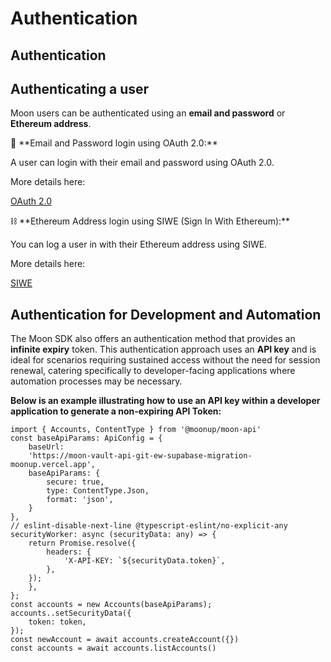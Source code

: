 # Authentication

## Authentication

## Authenticating a user

Moon users can be authenticated using an **email and password** or **Ethereum address**.

📧 \*\*Email and Password login using OAuth 2.0:\*\*

A user can login with their email and password using OAuth 2.0.

More details here:

[OAuth 2.0](oauth-2-0-bb827a25ff8f4952abd36548961d97be.md)

⛓️ \*\*Ethereum Address login using SIWE (Sign In With Ethereum):\*\*

You can log a user in with their Ethereum address using SIWE.

More details here:

[SIWE](siwe-d911f742cd684feca1f334c41c785602.md)

## **Authentication for Development and Automation**

The Moon SDK also offers an authentication method that provides an **infinite expiry** token. This authentication approach uses an **API key** and is ideal for scenarios requiring sustained access without the need for session renewal, catering specifically to developer-facing applications where automation processes may be necessary.

**Below is an example illustrating how to use an API key within a developer application to generate a non-expiring API Token:**

```tsx
import { Accounts, ContentType } from '@moonup/moon-api'
const baseApiParams: ApiConfig = {
    baseUrl:
    'https://moon-vault-api-git-ew-supabase-migration-moonup.vercel.app',
    baseApiParams: {
        secure: true,
        type: ContentType.Json,
        format: 'json',
    }
},
// eslint-disable-next-line @typescript-eslint/no-explicit-any
securityWorker: async (securityData: any) => {
    return Promise.resolve({
        headers: {
            'X-API-KEY: `${securityData.token}`,
        },
    });
    },
};
const accounts = new Accounts(baseApiParams);
accounts..setSecurityData({
    token: token,
});
const newAccount = await accounts.createAccount({})
const accounts = await accounts.listAccounts()
```
